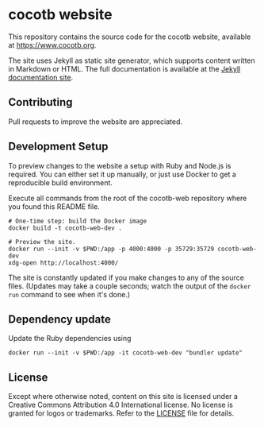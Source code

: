 # cocotb website

This repository contains the source code for the cocotb website, available at
https://www.cocotb.org.

The site uses Jekyll as static site generator, which supports content written
in Markdown or HTML. The full documentation is available at the
[Jekyll documentation site](https://jekyllrb.com/docs/home/).

## Contributing

Pull requests to improve the website are appreciated.

## Development Setup

To preview changes to the website a setup with Ruby and Node.js is required. You
can either set it up manually, or just use Docker to get a reproducible build
environment.

Execute all commands from the root of the cocotb-web repository where you found
this README file.

```
# One-time step: build the Docker image
docker build -t cocotb-web-dev .

# Preview the site.
docker run --init -v $PWD:/app -p 4000:4000 -p 35729:35729 cocotb-web-dev
xdg-open http://localhost:4000/
```

The site is constantly updated if you make changes to any of the source files.
(Updates may take a couple seconds; watch the output of the `docker run` command
to see when it's done.)

## Dependency update

Update the Ruby dependencies using

```
docker run --init -v $PWD:/app -it cocotb-web-dev "bundler update"
```

## License

Except where otherwise noted, content on this site is licensed under a Creative
Commons Attribution 4.0 International license. No license is granted for logos
or trademarks. Refer to the [LICENSE](LICENSE) file for details.
